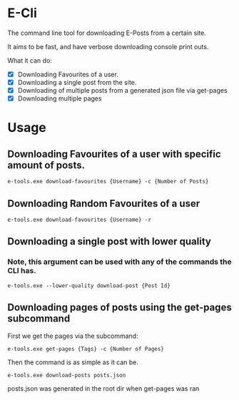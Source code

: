 # E-Cli
The command line tool for downloading E-Posts from a certain site.

It aims to be fast, and have verbose downloading console print outs.

What it can do:
- [x] Downloading Favourites of a user.
- [x] Downloading a single post from the site.
- [x] Downloading of multiple posts from a generated json file via get-pages
- [x] Downloading multiple pages

# Usage

## Downloading Favourites of a user with specific amount of posts.
```
e-tools.exe download-favourites {Username} -c {Number of Posts}
```

## Downloading Random Favourites of a user
```
e-tools.exe download-favourites {Username} -r
```

## Downloading a single post with lower quality
### Note, this argument can be used with any of the commands the CLI has.
```
e-tools.exe --lower-quality download-post {Post Id}
```

## Downloading pages of posts using the get-pages subcommand
First we get the pages via the subcommand:
```
e-tools.exe get-pages {Tags} -c {Number of Pages}
```

Then the command is as simple as it can be.
```
e-tools.exe download-posts posts.json
```
posts.json was generated in the root dir when get-pages was ran